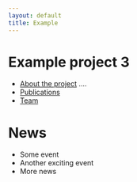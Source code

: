 ```yaml
---
layout: default
title: Example
---
```


# Example project 3

- [About the project](about) ....
- [Publications](publications)
- [Team](team)

# News

- Some event
- Another exciting event
- More news
